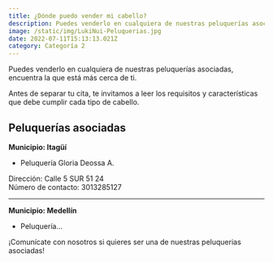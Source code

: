 ```yaml
---
title: ¿Dónde puedo vender mi cabello?
description: Puedes venderlo en cualquiera de nuestras peluquerías asociadas, aquí encontrarás la que está más cerca de ti.
image: /static/img/LukiNui-Peluquerias.jpg
date: 2022-07-11T15:13:13.021Z
category: Categoría 2
---
```


Puedes venderlo en cualquiera de nuestras peluquerías asociadas, encuentra la que está más cerca de ti. 

Antes de separar tu cita, te invitamos a leer los requisitos y características que debe cumplir cada tipo de cabello.

## Peluquerías asociadas

**Municipio: Itagüí**

- Peluquería Gloria Deossa A.

Dirección: Calle 5 SUR 51 24 \
Número de contacto: 3013285127

---------------

**Municipio: Medellín**

- Peluquería...

¡Comunícate con nosotros si quieres ser una de nuestras peluquerias asociadas!